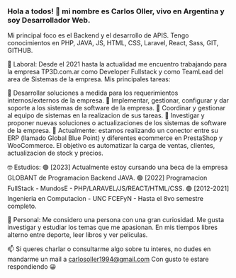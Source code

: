 ### Hola a todos! 👋 mi nombre es Carlos Oller, vivo en Argentina y soy Desarrollador Web.
Mi principal foco es el Backend y el desarrollo de APIS. Tengo conocimientos en PHP, JAVA, JS, HTML, CSS, Laravel, React, Sass, GIT, GITHUB.

🔨 Laboral:
Desde el 2021 hasta la actualidad me encuentro trabajando para la empresa TP3D.com.ar como Developer Fullstack y como TeamLead del area de Sistemas de la empresa.
Mis principales tareas:

🔵 Desarrollar soluciones a medida para los requerimientos internos/externos de la empresa.
🔵 Implementar, gestionar, configurar y dar soporte a los sistemas de software de la empresa.
🔵 Coordinar y gestionar al equipo de sistemas en la realizacion de sus tareas.
🔵 Investigar y proponer nuevas soluciones o actualizaciones de los sistemas de software de la empresa.
🔵 Actualmente: estamos realizando un conector entre su ERP (llamado Global Blue Point) y diferentes ecommerce en PrestaShop y WooCommerce. El objetivo es automatizar la carga de ventas, clientes, actualizacion de stock y precios.

🤓 Estudios:
🟢 [2023] Actualmente estoy cursando una beca de la empresa GLOBANT de Programacion Backend JAVA.
🟢 [2022] Programacion FullStack - MundosE - PHP/LARAVEL/JS/REACT/HTML/CSS.
🟢 [2012-2021] Ingenieria en Computacion - UNC FCEFyN - Hasta el 8vo semestre completo.

🌱 Personal:
Me considero una persona con una gran curiosidad. Me gusta investigar y estudiar los temas que me apasionan. En mis tiempos libres alterno entre deporte, leer libros y ver peliculas.

📫 Si queres charlar o consultarme algo sobre tu interes, no dudes en mandarme un mail a carlosoller1994@gmail.com
Con gusto te estare respondiendo 😀





<!--
**cdoller/cdoller** is a ✨ _special_ ✨ repository because its `README.md` (this file) appears on your GitHub profile.

Here are some ideas to get you started:

[![Anurag's GitHub stats](https://github-readme-stats.vercel.app/api?username=cdoller&count_private=true&show_icons=true&theme=tokyonight)](https://github.com/anuraghazra/github-readme-stats)

[![Top Langs](https://github-readme-stats.vercel.app/api/top-langs/?username=cdoller&layout=compact&count_private=true)](https://github.com/anuraghazra/github-readme-stats)

- 🔭 I’m currently working on ...
- 🌱 I’m currently learning ...
- 👯 I’m looking to collaborate on ...
- 🤔 I’m looking for help with ...
- 💬 Ask me about ...
- 📫 How to reach me: ...
- 😄 Pronouns: ...
- ⚡ Fun fact: ...
-->
